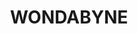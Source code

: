 ---
lastmod: '2025-04-06T06:05:20+00:00'
latitude: -33.482123
layout: suburb
longitude: 151.331154
postcode: '2256'
state: NSW
title: WONDABYNE
url: /nsw/wondabyne/
---